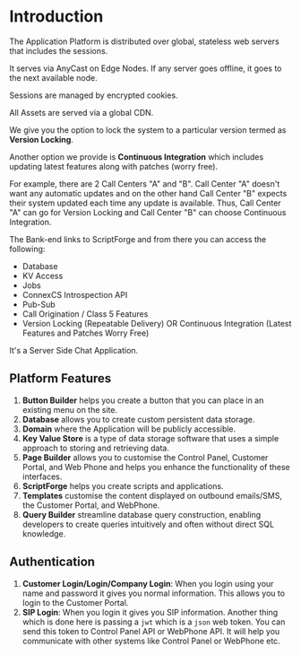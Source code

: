 # Introduction

The Application Platform is distributed over global, stateless web servers that includes the sessions.

It serves via AnyCast on Edge Nodes. If any server goes offline, it goes to the next available node.

Sessions are managed by encrypted cookies.

All Assets are served via a global CDN.

We give you the option to lock the system to a particular version termed as **Version Locking**.

Another option we provide is **Continuous Integration** which includes updating latest features along with patches (worry free).

For example, there are 2 Call Centers "A" and "B". Call Center "A" doesn't want any automatic updates and on the other hand Call Center "B" expects their system updated each time any update is available. Thus, Call Center "A" can go for Version Locking and Call Center "B" can choose Continuous Integration.

The Bank-end links to ScriptForge and from there you can access the following:

* Database
* KV Access
* Jobs
* ConnexCS Introspection API
* Pub-Sub
* Call Origination / Class 5 Features
* Version Locking (Repeatable Delivery) OR Continuous Integration (Latest Features and Patches Worry Free)

It's a Server Side Chat Application.

## Platform Features

1. **Button Builder** helps you create a button that you can place in an existing menu on the site.
2. **Database** allows you to create custom persistent data storage.
3. **Domain** where the Application will be publicly accessible.
4. **Key Value Store** is a type of data storage software that uses a simple approach to storing and retrieving data.
5. **Page Builder** allows you to customise the Control Panel, Customer Portal, and Web Phone and helps you enhance the functionality of these interfaces.
6. **ScriptForge** helps you create scripts and applications.
7. **Templates** customise the content displayed on outbound emails/SMS, the Customer Portal, and WebPhone.
8. **Query Builder** streamline database query construction, enabling developers to create queries intuitively and often without direct SQL knowledge.

## Authentication

1. **Customer Login/Login/Company Login**: When you login using your name and password it gives you normal information. This allows you to login to the Customer Portal.
2. **SIP Login**: When you login it gives you SIP information. Another thing which is done here is passing a `jwt` which is a `json` web token. You can send this token to Control Panel API or WebPhone API. It will help you communicate with other systems like Control Panel or WebPhone etc.
